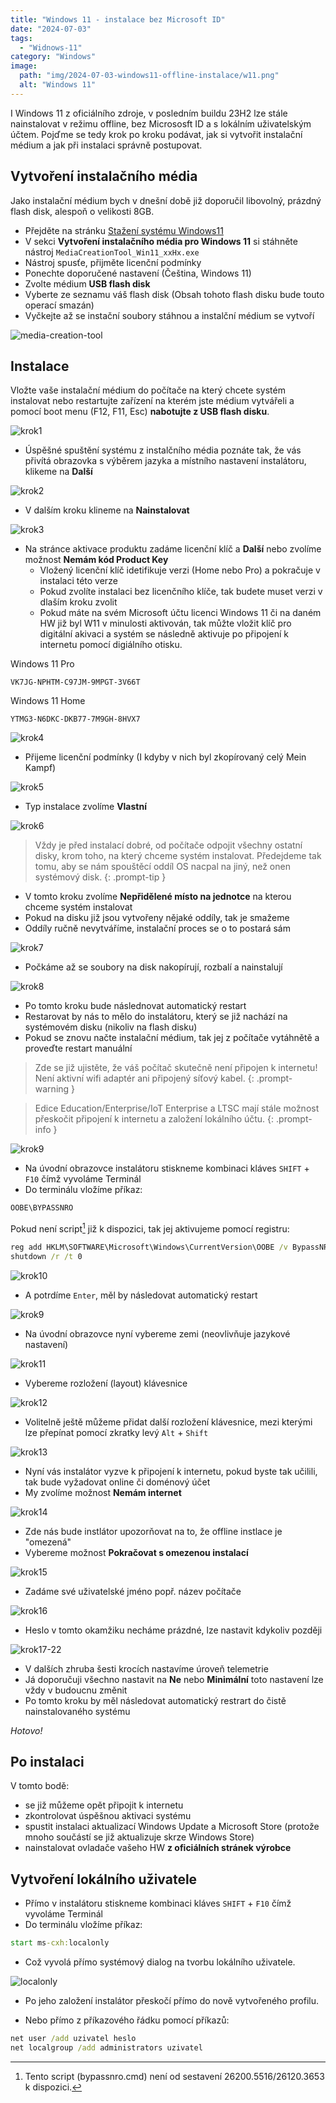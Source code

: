 ```yaml
---
title: "Windows 11 - instalace bez Microsoft ID"
date: "2024-07-03"
tags: 
  - "Widnows-11"
category: "Windows"
image: 
  path: "img/2024-07-03-windows11-offline-instalace/w11.png"
  alt: "Windows 11"
---
```


I Windows 11 z oficiálního zdroje, v posledním buildu 23H2 lze stále nainstalovat v režimu offline, bez Micrososft ID a s lokálním uživatelským účtem.
Pojďme se tedy krok po kroku podávat, jak si vytvořit instalační médium a jak při instalaci správně postupovat.

## Vytvoření instalačního média

Jako instalační médium bych v dnešní době již doporučil libovolný, prázdný flash disk, alespoň o velikosti 8GB.
- Přejděte na stránku [Stažení systému Windows11](https://www.microsoft.com/cs-cz/software-download/windows11)
- V sekci __Vytvoření instalačního média pro Windows 11__ si stáhněte nástroj `MediaCreationTool_Win11_xxHx.exe`
- Nástroj spusťe, přijměte licenční podmínky
- Ponechte doporučené nastavení (Čeština, Windows 11)
- Zvolte médium __USB flash disk__
- Vyberte ze seznamu váš flash disk (Obsah tohoto flash disku bude touto operací smazán)
- Vyčkejte až se instační soubory stáhnou a instalční médium se vytvoří

![media-creation-tool](/img/2024-07-03-windows11-offline-instalace/media-creation-tool.png)

## Instalace 

Vložte vaše instalační médium do počítače na který chcete systém instalovat nebo restartujte zařízení na kterém jste médium vytvářeli a pomocí boot menu (F12, F11, Esc) __nabotujte z USB flash disku__.

![krok1](/img/2024-07-03-windows11-offline-instalace/HyperV_Windows%2011_01.png)
- Úspěšné spuštění systému z instalčního média poznáte tak, že vás přivítá obrazovka s výběrem jazyka a místního nastavení instalátoru, klikeme na __Další__

![krok2](/img/2024-07-03-windows11-offline-instalace/HyperV_Windows%2011_02.png)
- V dalším kroku klineme na __Nainstalovat__

![krok3](/img/2024-07-03-windows11-offline-instalace/HyperV_Windows%2011_03.png)
- Na stránce aktivace produktu zadáme licenční klíč a __Další__ nebo zvolíme možnost __Nemám kód Product Key__ 
  - Vložený licenční klíč idetifikuje verzi (Home nebo Pro) a pokračuje v instalaci této verze
  - Pokud zvolíte instalaci bez licenčního klíče, tak budete muset verzi v dlaším kroku zvolit
  - Pokud máte na svém Microsoft účtu licenci Windows 11 či na daném HW již byl W11 v minulosti aktivován, tak můžte vložit klíč pro digitální akivaci a systém se následně aktivuje po připojení k internetu pomocí digiálního otisku.

Windows 11 Pro
 ```
 VK7JG-NPHTM-C97JM-9MPGT-3V66T
 ```
 
Windows 11 Home
 ```
 YTMG3-N6DKC-DKB77-7M9GH-8HVX7
 ```

![krok4](/img/2024-07-03-windows11-offline-instalace/HyperV_Windows%2011_04.png)
- Přijeme licenční podmínky (I kdyby v nich byl zkopírovaný celý Mein Kampf)

![krok5](/img/2024-07-03-windows11-offline-instalace/HyperV_Windows%2011_05.png)
- Typ instalace zvolíme __Vlastní__

![krok6](/img/2024-07-03-windows11-offline-instalace/HyperV_Windows%2011_06.png)
> Vždy je před instalací dobré, od počítače odpojit všechny ostatní disky, krom toho, na který chceme systém instalovat.
> Předejdeme tak tomu, aby se nám spouštěcí oddíl OS nacpal na jiný, než onen systémový disk.
{: .prompt-tip }

- V tomto kroku zvolíme __Nepřidělené místo na jednotce__ na kterou chceme systém instalovat
- Pokud na disku již jsou vytvořeny nějaké oddíly, tak je smažeme
- Oddíly ručně nevytváříme, instalační proces se o to postará sám

![krok7](/img/2024-07-03-windows11-offline-instalace/HyperV_Windows%2011_07.png)
- Počkáme až se soubory na disk nakopírují, rozbalí a nainstalují

![krok8](/img/2024-07-03-windows11-offline-instalace/HyperV_Windows%2011_08.png)
- Po tomto kroku bude následnovat automatický restart
- Restarovat by nás to mělo do instalátoru, který se již nachází na systémovém disku (nikoliv na flash disku)
- Pokud se znovu načte instalační médium, tak jej z počítače vytáhnětě a proveďte restart manuální

> Zde se již ujistěte, že váš počítač skutečně není připojen k internetu! Není aktivní wifi adaptér ani připojený síťový kabel.
{: .prompt-warning }

> Edice Education/Enterprise/IoT Enterprise a LTSC mají stále možnost přeskočit připojení k internetu a založení lokálního účtu.
{: .prompt-info } 

![krok9](/img/2024-07-03-windows11-offline-instalace/HyperV_Windows%2011_09.png)
- Na úvodní obrazovce instalátoru stiskneme kombinaci kláves `SHIFT` + `F10` čímž vyvoláme Terminál
- Do terminálu vložíme příkaz:

```bat
OOBE\BYPASSNRO
```

Pokud není script[^footnote] již k dispozici, tak jej aktivujeme pomocí registru:

```bat
reg add HKLM\SOFTWARE\Microsoft\Windows\CurrentVersion\OOBE /v BypassNRO /t REG_DWORD /d 1 /f
shutdown /r /t 0
```

![krok10](/img/2024-07-03-windows11-offline-instalace/HyperV_Windows%2011_10.png)
- A potrdíme `Enter`, měl by následovat automatický restart

![krok9](/img/2024-07-03-windows11-offline-instalace/HyperV_Windows%2011_09.png)
- Na úvodní obrazovce nyní vybereme zemi (neovlivňuje jazykové nastavení)

![krok11](/img/2024-07-03-windows11-offline-instalace/HyperV_Windows%2011_11.png)
- Vybereme rozložení (layout) klávesnice

![krok12](/img/2024-07-03-windows11-offline-instalace/HyperV_Windows%2011_12.png)
- Volitelně ještě můžeme přidat další rozložení klávesnice, mezi kterými lze přepínat pomocí zkratky levý `Alt` + `Shift`

![krok13](/img/2024-07-03-windows11-offline-instalace/HyperV_Windows%2011_13.png)
- Nyní vás instalátor vyzve k připojení k internetu, pokud byste tak učilili, tak bude vyžadovat online či doménový účet
- My zvolíme možnost __Nemám internet__

![krok14](/img/2024-07-03-windows11-offline-instalace/HyperV_Windows%2011_14.png)
- Zde nás bude instlátor upozorňovat na to, že offline instlace je "omezená"
- Vybereme možnost __Pokračovat s omezenou instalací__

![krok15](/img/2024-07-03-windows11-offline-instalace/HyperV_Windows%2011_15.png)
- Zadáme své uživatelské jméno popř. název počítače

![krok16](/img/2024-07-03-windows11-offline-instalace/HyperV_Windows%2011_16.png)
- Heslo v tomto okamžiku necháme prázdné, lze nastavit kdykoliv později

![krok17-22](/img/2024-07-03-windows11-offline-instalace/HyperV_Windows%2011_17-22.png)
- V dalších zhruba šesti krocích nastavíme úroveň telemetrie
- Já doporučuji všechno nastavit na __Ne__ nebo __Minimální__ toto nastavení lze vždy v budoucnu změnit
- Po tomto kroku by měl následovat automatický restrart do čistě nainstalovaného systému

_Hotovo!_

## Po instalaci

V tomto bodě:
- se již můžeme opět připojit k internetu
- zkontrolovat úspěšnou aktivaci systému
- spustit instalaci aktualizací Windows Update a Microsoft Store (protože mnoho součástí se již aktualizuje skrze Windows Store)
- nainstalovat ovladače vašeho HW __z oficiálních stránek výrobce__

## Vytvoření lokálního uživatele

- Přímo v instalátoru stiskneme kombinaci kláves `SHIFT` + `F10` čímž vyvoláme Terminál
- Do terminálu vložíme příkaz:

```bat
start ms-cxh:localonly
```

- Což vyvolá přímo systémový dialog na tvorbu lokálního uživatele.

![localonly](/img/2024-07-03-windows11-offline-instalace/ocalonly.png)

- Po jeho založení instalátor přeskočí přímo do nově vytvořeného profilu.

- Nebo přímo z příkazového řádku pomocí příkazů:

```bat
net user /add uzivatel heslo
net localgroup /add administrators uzivatel
```

[^footnote]: Tento script (bypassnro.cmd) není od sestavení 26200.5516/26120.3653 k dispozici.
